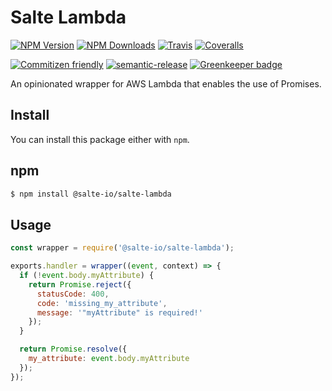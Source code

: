 # Salte Lambda

[![NPM Version][npm-version-image]][npm-url]
[![NPM Downloads][npm-downloads-image]][npm-url]
[![Travis][travis-ci-image]][travis-ci-url]
[![Coveralls][coveralls-image]][coveralls-url]

[![Commitizen friendly][commitizen-image]][commitizen-url]
[![semantic-release][semantic-release-image]][semantic-release-url]
[![Greenkeeper badge][greenkeeper-image]][greenkeeper-url]

An opinionated wrapper for AWS Lambda that enables the use of Promises.

## Install

You can install this package either with `npm`.

## npm

```sh
$ npm install @salte-io/salte-lambda
```

## Usage

```js
const wrapper = require('@salte-io/salte-lambda');

exports.handler = wrapper((event, context) => {
  if (!event.body.myAttribute) {
    return Promise.reject({
      statusCode: 400,
      code: 'missing_my_attribute',
      message: '"myAttribute" is required!'
    });
  }

  return Promise.resolve({
    my_attribute: event.body.myAttribute
  });
});
```

[npm-version-image]: https://img.shields.io/npm/v/@salte-io/salte-lambda.svg?style=flat
[npm-downloads-image]: https://img.shields.io/npm/dm/@salte-io/salte-lambda.svg?style=flat
[npm-url]: https://npmjs.org/package/@salte-io/salte-lambda

[travis-ci-image]: https://img.shields.io/travis/com/salte-io/salte-lambda/master.svg?style=flat
[travis-ci-url]: https://travis-ci.com/salte-io/salte-lambda

[coveralls-image]: https://img.shields.io/coveralls/salte-io/salte-lambda/master.svg
[coveralls-url]: https://coveralls.io/github/salte-io/salte-lambda?branch=master

[commitizen-image]: https://img.shields.io/badge/commitizen-friendly-brightgreen.svg
[commitizen-url]: https://commitizen.github.io/cz-cli/

[semantic-release-url]: https://github.com/semantic-release/semantic-release
[semantic-release-image]: https://img.shields.io/badge/%20%20%F0%9F%93%A6%F0%9F%9A%80-semantic--release-e10079.svg

[greenkeeper-image]: https://badges.greenkeeper.io/salte-io/salte-lambda.svg
[greenkeeper-url]: https://greenkeeper.io
